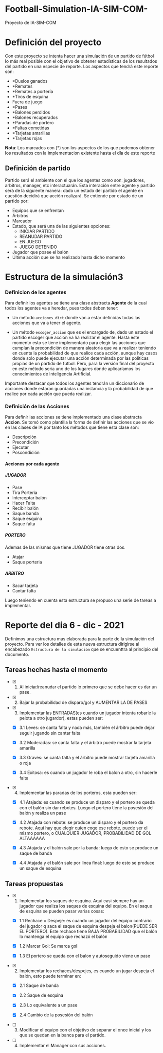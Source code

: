 # Football-Simulation-IA-SIM-COM-
Proyecto de IA-SIM-COM

# Definición del proyecto

Con este proyecto se intenta hacer una simulación de un partido de fútbol lo más real posible con el objetivo de obtener estadísticas de los resultados del partido en una especie de reporte. Los aspectos que tendrá este reporte son: 

- *Duelos ganados
- *Remates
- *Remates a portería
- *Tiros de esquina
- Fuera de juego
- *Pases
- *Balones perdidos
- *Balones recuperados
- *Paradas de portero
- *Faltas cometidas
- *Tarjetas amarillas
- *Tarjetas rojas

**Nota**: Los marcados con (*) son los aspectos de los que podemos obtener los resultados con la implementacion existente hasta el día de este reporte

## Definición de partido

Partido será el ambiente con el que los agentes como son: jugadores, arbitros, manager, etc interactuarán. Esta interación entre agente y partido será de la siguiente manera: dado un estado del partido el agente en cuestión decidirá que acción realizará. 
Se entiende por estado de un partido por:

- Equipos que se enfrentan
- Árbitros
- Marcador
- Estado, que será una de las siguientes opciones:  
    - INICIAR PARTIDO
    - REANUDAR PARTIDO
    - EN JUEGO  
    - JUEGO DETENIDO
- Jugador que posee el balón
- Última acción que se ha realizado hasta dicho momento

# Estructura de la simulación3

### Definicion de los agentes

Para definir los agentes se tiene una clase abstracta **Agente** de la cual todos los agentes va a heredar, pues todos deben tener:

- Un método `acciones_dict` donde van a estar definidas todas las acciones que va a tener el agente.

- Un método `escoger_accion` que es el encargado de, dado un estado el partido escoger que acción va ha realizar el agente. Hasta este momento esto se tiene implementado para elegir las acciones que cumplan la precondición de manera aleatoria que va a realizar teniendo en cuenta la probabilidad de que realice cada acción, aunque hay casos donde solo puede ejecutar una acción determinada por las politicas propias de un partido de fútbol. Pero, para la versión final del proyecto en este método sería uno de los lugares donde aplicaríamos los conocimientos de Inteligencia Artificial. 

Importante destacar que todos los agentes tendrán un diccionario de acciones donde estaran guardadas una instancia y la probabilidad de que realice por cada acción que pueda realizar. 

### Definición de las Acciones

Para definir las acciones se tiene implementado una clase abstracta **Accion**. Se tomó como plantilla la forma de definir las acciones que se vio en las clases de IA por tanto los métodos que tiene esta clase son:

- Descripción
- Precondición
- Ejecutar
- Poscondición

#### Acciones por cada agente

##### JUGADOR

- Pase
- Tira Porteria
- Interceptar balón
- Hacer Falta
- Recibir balón
- Saque banda
- Saque esquina
- Saque falta

##### PORTERO

Ademas de las mismas que tiene JUGADOR tiene otras dos.

- Atajar
- Saque porteria

##### ARBITRO

- Sacar tarjeta
- Cantar falta

Luego teniendo en cuenta esta estructura se propuso una serie de tareas a implementar.

# Reporte del dia 6 - dic - 2021

Definimos una estructura mas elaborada para la parte de la simulación del proyecto. Para ver los detalles de esta nueva estructura dirigirse al encabezado `Estructura de la simulación` que se encuenttra al principio del documento. 

## Tareas hechas hasta el momento

- [x] 1. Al iniciar/reanudar el partido lo primero que se debe hacer es dar un pase.

- [x] 2. Bajar la probabilidad de disparo/gol y AUMENTAR LA DE PASES

- [x] 3. Implementar las ENTRADAS(es cuando un jugador intenta robarle la pelota a otro jugardor), estas pueden ser: 

    - [x] 3.1 Leves: se canta falta y nada más,  también el árbitro puede dejar seguir jugando sin cantar falta

    - [x] 3.2 Moderadas: se canta falta y el árbitro puede mostrar la tarjeta amarilla

    - [x] 3.3 Graves: se canta falta y el árbitro puede mostrar tarjeta amarilla o roja
    
    - [x] 3.4 Exitosa: es cuando un jugador le roba el balon a otro, sin hacerle falta
    
- [x] 4. Implementar las paradas de los porteros, esta pueden ser:

    - [x] 4.1 Atajada: es cuando se produce un disparo y el portero se queda con el balón sin dar rebotes. Luego el portero tiene la posesión del balón y realiza un pase
  
    - [x] 4.2 Atajada con rebote: se produce un disparo y el portero da rebote. Aqui hay que elegir quien coge ese rebote, puede ser el mismo portero, o CUALQUIER JUGADOR, PROBABILIDAD DE GOL ALTAAAAAA
    
    - [x] 4.3 Atajada y el balón sale por la banda: luego de esto se produce un saque de banda

    - [x] 4.4 Atajada y el balón sale por linea final: luego de esto se produce un saque de esquina
 
## Tareas propuestas

- [x] 1. Implementar los saques de esquina. Aqui casi siempre hay un jugador que realiza los saques de esquina del equipo. En el saque de esquina se pueden pasar varias cosas:

    - [x] 1.1  Rechace o Despeje: es cuando un jugador del equipo contrario del jugador q saca el saque de esquina despeja el balon(PUEDE SER EL PORTERO). Este rechace tiene BAJA PROBABILIDAD que el balón lo mantenga el equipo que rechazó el balón
    
    - [x] 1.2 Marcar Gol: Se marca gol
    
    - [x] 1.3 El portero se queda con el balon y autoseguido viene un pase

- [x] 2. Implementar los rechaces/despejes, es cuando un jugar despeja el balón, esto puede terminar en: 

    - [x] 2.1 Saque de banda

    - [x] 2.2 Saque de esquina

    - [x] 2.3 Lo equivalente a un pase

    - [x] 2.4 Cambio de la posesión del balón

- [ ] 3. Modificar el equipo con el objetivo de separar el once inicial y los que se quedan en la banca para el partido.

- [ ] 4. Implementar el Manager con sus acciones. 

